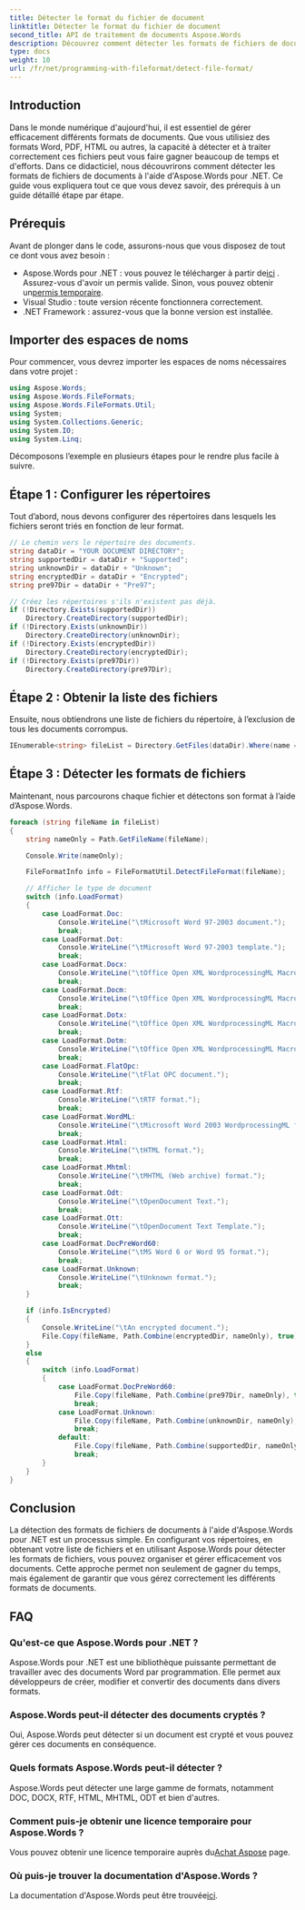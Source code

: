 ```yaml
---
title: Détecter le format du fichier de document
linktitle: Détecter le format du fichier de document
second_title: API de traitement de documents Aspose.Words
description: Découvrez comment détecter les formats de fichiers de documents à l'aide d'Aspose.Words pour .NET avec ce guide complet, étape par étape.
type: docs
weight: 10
url: /fr/net/programming-with-fileformat/detect-file-format/
---
```

## Introduction

Dans le monde numérique d'aujourd'hui, il est essentiel de gérer efficacement différents formats de documents. Que vous utilisiez des formats Word, PDF, HTML ou autres, la capacité à détecter et à traiter correctement ces fichiers peut vous faire gagner beaucoup de temps et d'efforts. Dans ce didacticiel, nous découvrirons comment détecter les formats de fichiers de documents à l'aide d'Aspose.Words pour .NET. Ce guide vous expliquera tout ce que vous devez savoir, des prérequis à un guide détaillé étape par étape.

## Prérequis

Avant de plonger dans le code, assurons-nous que vous disposez de tout ce dont vous avez besoin :

-  Aspose.Words pour .NET : vous pouvez le télécharger à partir de[ici](https://releases.aspose.com/words/net/) . Assurez-vous d'avoir un permis valide. Sinon, vous pouvez obtenir un[permis temporaire](https://purchase.aspose.com/temporary-license/).
- Visual Studio : toute version récente fonctionnera correctement.
- .NET Framework : assurez-vous que la bonne version est installée.

## Importer des espaces de noms

Pour commencer, vous devrez importer les espaces de noms nécessaires dans votre projet :

```csharp
using Aspose.Words;
using Aspose.Words.FileFormats;
using Aspose.Words.FileFormats.Util;
using System;
using System.Collections.Generic;
using System.IO;
using System.Linq;
```

Décomposons l’exemple en plusieurs étapes pour le rendre plus facile à suivre.

## Étape 1 : Configurer les répertoires

Tout d’abord, nous devons configurer des répertoires dans lesquels les fichiers seront triés en fonction de leur format.

```csharp
// Le chemin vers le répertoire des documents.
string dataDir = "YOUR DOCUMENT DIRECTORY";
string supportedDir = dataDir + "Supported";
string unknownDir = dataDir + "Unknown";
string encryptedDir = dataDir + "Encrypted";
string pre97Dir = dataDir + "Pre97";

// Créez les répertoires s'ils n'existent pas déjà.
if (!Directory.Exists(supportedDir))
    Directory.CreateDirectory(supportedDir);
if (!Directory.Exists(unknownDir))
    Directory.CreateDirectory(unknownDir);
if (!Directory.Exists(encryptedDir))
    Directory.CreateDirectory(encryptedDir);
if (!Directory.Exists(pre97Dir))
    Directory.CreateDirectory(pre97Dir);
```

## Étape 2 : Obtenir la liste des fichiers

Ensuite, nous obtiendrons une liste de fichiers du répertoire, à l’exclusion de tous les documents corrompus.

```csharp
IEnumerable<string> fileList = Directory.GetFiles(dataDir).Where(name => !name.EndsWith("Corrupted document.docx"));
```

## Étape 3 : Détecter les formats de fichiers

Maintenant, nous parcourons chaque fichier et détectons son format à l’aide d’Aspose.Words.

```csharp
foreach (string fileName in fileList)
{
    string nameOnly = Path.GetFileName(fileName);

    Console.Write(nameOnly);

    FileFormatInfo info = FileFormatUtil.DetectFileFormat(fileName);

    // Afficher le type de document
    switch (info.LoadFormat)
    {
        case LoadFormat.Doc:
            Console.WriteLine("\tMicrosoft Word 97-2003 document.");
            break;
        case LoadFormat.Dot:
            Console.WriteLine("\tMicrosoft Word 97-2003 template.");
            break;
        case LoadFormat.Docx:
            Console.WriteLine("\tOffice Open XML WordprocessingML Macro-Free Document.");
            break;
        case LoadFormat.Docm:
            Console.WriteLine("\tOffice Open XML WordprocessingML Macro-Enabled Document.");
            break;
        case LoadFormat.Dotx:
            Console.WriteLine("\tOffice Open XML WordprocessingML Macro-Free Template.");
            break;
        case LoadFormat.Dotm:
            Console.WriteLine("\tOffice Open XML WordprocessingML Macro-Enabled Template.");
            break;
        case LoadFormat.FlatOpc:
            Console.WriteLine("\tFlat OPC document.");
            break;
        case LoadFormat.Rtf:
            Console.WriteLine("\tRTF format.");
            break;
        case LoadFormat.WordML:
            Console.WriteLine("\tMicrosoft Word 2003 WordprocessingML format.");
            break;
        case LoadFormat.Html:
            Console.WriteLine("\tHTML format.");
            break;
        case LoadFormat.Mhtml:
            Console.WriteLine("\tMHTML (Web archive) format.");
            break;
        case LoadFormat.Odt:
            Console.WriteLine("\tOpenDocument Text.");
            break;
        case LoadFormat.Ott:
            Console.WriteLine("\tOpenDocument Text Template.");
            break;
        case LoadFormat.DocPreWord60:
            Console.WriteLine("\tMS Word 6 or Word 95 format.");
            break;
        case LoadFormat.Unknown:
            Console.WriteLine("\tUnknown format.");
            break;
    }

    if (info.IsEncrypted)
    {
        Console.WriteLine("\tAn encrypted document.");
        File.Copy(fileName, Path.Combine(encryptedDir, nameOnly), true);
    }
    else
    {
        switch (info.LoadFormat)
        {
            case LoadFormat.DocPreWord60:
                File.Copy(fileName, Path.Combine(pre97Dir, nameOnly), true);
                break;
            case LoadFormat.Unknown:
                File.Copy(fileName, Path.Combine(unknownDir, nameOnly), true);
                break;
            default:
                File.Copy(fileName, Path.Combine(supportedDir, nameOnly), true);
                break;
        }
    }
}
```

## Conclusion

La détection des formats de fichiers de documents à l'aide d'Aspose.Words pour .NET est un processus simple. En configurant vos répertoires, en obtenant votre liste de fichiers et en utilisant Aspose.Words pour détecter les formats de fichiers, vous pouvez organiser et gérer efficacement vos documents. Cette approche permet non seulement de gagner du temps, mais également de garantir que vous gérez correctement les différents formats de documents.

## FAQ

### Qu'est-ce que Aspose.Words pour .NET ?
Aspose.Words pour .NET est une bibliothèque puissante permettant de travailler avec des documents Word par programmation. Elle permet aux développeurs de créer, modifier et convertir des documents dans divers formats.

### Aspose.Words peut-il détecter des documents cryptés ?
Oui, Aspose.Words peut détecter si un document est crypté et vous pouvez gérer ces documents en conséquence.

### Quels formats Aspose.Words peut-il détecter ?
Aspose.Words peut détecter une large gamme de formats, notamment DOC, DOCX, RTF, HTML, MHTML, ODT et bien d'autres.

### Comment puis-je obtenir une licence temporaire pour Aspose.Words ?
 Vous pouvez obtenir une licence temporaire auprès du[Achat Aspose](https://purchase.aspose.com/temporary-license/) page.

### Où puis-je trouver la documentation d'Aspose.Words ?
 La documentation d'Aspose.Words peut être trouvée[ici](https://reference.aspose.com/words/net/).
